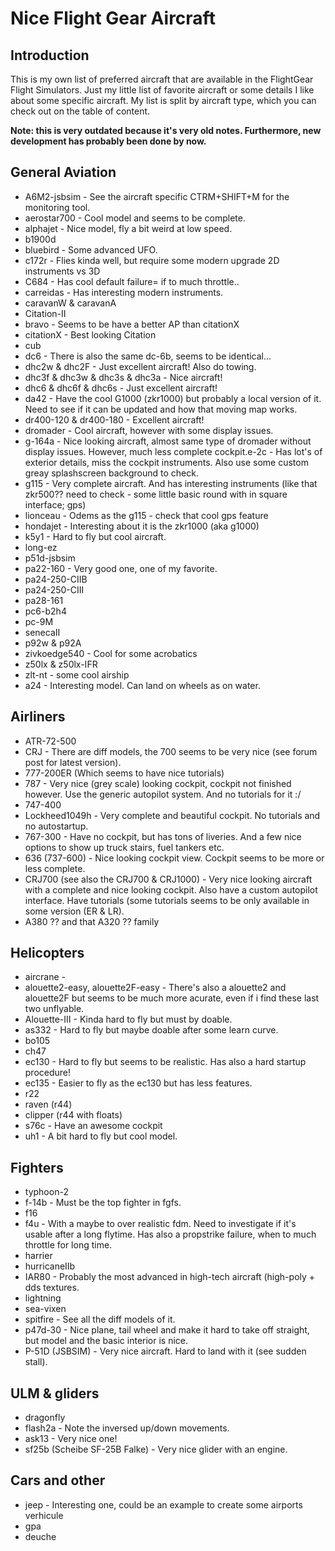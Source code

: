 # Nice Flight Gear Aircraft

## Introduction 

This is my own list of preferred aircraft that are available in the FlightGear Flight Simulators. Just my little list of favorite aircraft or some details I like about some specific aircraft. My list is split by aircraft type, which you can check out on the table of content.

**Note: this is very outdated because it's very old notes. Furthermore, new development has probably been done by now.**

## General Aviation

-   A6M2-jsbsim - See the aircraft specific CTRM+SHIFT+M for the monitoring tool.
-   aerostar700 - Cool model and seems to be complete.
-   alphajet - Nice model, fly a bit weird at low speed.
-   b1900d
-   bluebird - Some advanced UFO.
-   c172r - Flies kinda well, but require some modern upgrade 2D instruments vs 3D
-   C684 - Has cool default failure= if to much throttle..
-   carreidas - Has interesting modern instruments.
-   caravanW & caravanA
-   Citation-II
-   bravo - Seems to be have a better AP than citationX
-   citationX - Best looking Citation
-   cub
-   dc6 - There is also the same dc-6b, seems to be identical\...
-   dhc2w & dhc2F - Just excellent aircraft! Also do towing.
-   dhc3f & dhc3w & dhc3s & dhc3a - Nice aircraft!
-   dhc6 & dhc6f & dhc6s - Just excellent aircraft!
-   da42 - Have the cool G1000 (zkr1000) but probably a local version of it. Need to see if it can be updated and how that moving map works.
-   dr400-120 & dr400-180 - Excellent aircraft!
-   dromader - Cool aircraft, however with some display issues.
-   g-164a - Nice looking aircraft, almost same type of dromader without display issues. However, much less complete cockpit.e-2c - Has lot's of exterior details, miss the cockpit instruments. Also use some custom greay splashscreen background to check.
-   g115 - Very complete aircraft. And has interesting instruments (like that zkr500?? need to check - some little basic round with in square interface; gps)
-   lionceau - Odems as the g115 - check that cool gps feature
-   hondajet - Interesting about it is the zkr1000 (aka g1000)
-   k5y1 - Hard to fly but cool aircraft.
-   long-ez
-   p51d-jsbsim
-   pa22-160 - Very good one, one of my favorite.
-   pa24-250-CIIB
-   pa24-250-CIII
-   pa28-161
-   pc6-b2h4
-   pc-9M
-   senecaII
-   p92w & p92A
-   zivkoedge540 - Cool for some acrobatics
-   z50lx & z50lx-IFR
-   zlt-nt - some cool airship
-   a24 - Interesting model. Can land on wheels as on water.

## Airliners

-   ATR-72-500
-   CRJ - There are diff models, the 700 seems to be very nice (see forum post for latest version).
-   777-200ER (Which seems to have nice tutorials)
-   787 - Very nice (grey scale) looking cockpit, cockpit not finished however. Use the generic autopilot system. And no tutorials for it :/
-   747-400
-   Lockheed1049h - Very complete and beautiful cockpit. No tutorials
    and no autostartup.
-   767-300 - Have no cockpit, but has tons of liveries. And a few nice options to show up truck stairs, fuel tankers etc.
-   636 (737-600) - Nice looking cockpit view. Cockpit seems to be more or less complete.
-   CRJ700 (see also the CRJ700 & CRJ1000) - Very nice looking aircraft with a complete and nice looking cockpit. Also have a custom autopilot interface. Have tutorials (some tutorials seems to be only available in some version (ER & LR).
-   A380 ?? and that A320 ?? family

## Helicopters

-   aircrane -
-   alouette2-easy, alouette2F-easy - There\'s also a alouette2 and alouette2F but seems to be much more acurate, even if i find these last two unflyable.
-   Alouette-III - Kinda hard to fly but must by doable.
-   as332 - Hard to fly but maybe doable after some learn curve.
-   bo105
-   ch47
-   ec130 - Hard to fly but seems to be realistic. Has also a hard
    startup procedure!
-   ec135 - Easier to fly as the ec130 but has less features.
-   r22
-   raven (r44)
-   clipper (r44 with floats)
-   s76c - Have an awesome cockpit
-   uh1 - A bit hard to fly but cool model.

## Fighters

-   typhoon-2
-   f-14b - Must be the top fighter in fgfs.
-   f16
-   f4u - With a maybe to over realistic fdm. Need to investigate if it's usable after a long flytime. Has also a propstrike failure, when to much throttle for long time.
-   harrier
-   hurricaneIIb
-   IAR80 - Probably the most advanced in high-tech aircraft
    (high-poly + dds textures.
-   lightning
-   sea-vixen
-   spitfire - See all the diff models of it.
-   p47d-30 - Nice plane, tail wheel and make it hard to take off straight, but model and the basic interior is nice.
-   P-51D (JSBSIM) - Very nice aircraft. Hard to land with it (see
    sudden stall).

## ULM & gliders


-   dragonfly
-   flash2a - Note the inversed up/down movements.
-   ask13 - Very nice one!
-   sf25b (Scheibe SF-25B Falke) - Very nice glider with an engine.

## Cars and other

-   jeep - Interesting one, could be an example to create some airports verhicule
-   gpa
-   deuche
